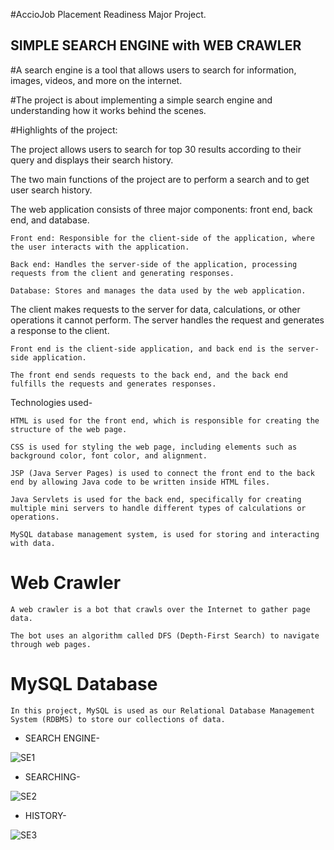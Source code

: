 #AccioJob Placement Readiness Major Project.
## SIMPLE SEARCH ENGINE with WEB CRAWLER

#A search engine is a tool that allows users to search for information, images, videos, and more on the internet.

#The project is about implementing a simple search engine and understanding how it works behind the scenes.

#Highlights of the project:

  The project allows users to search for top 30 results according to their query and displays their search history.

  The two main functions of the project are to perform a search and to get user search history.

  The web application consists of three major components: front end, back end, and database.

    Front end: Responsible for the client-side of the application, where the user interacts with the application.

    Back end: Handles the server-side of the application, processing requests from the client and generating responses.

    Database: Stores and manages the data used by the web application.

  The client makes requests to the server for data, calculations, or other operations it cannot perform. The server handles the request and generates a response to the client.
  
    Front end is the client-side application, and back end is the server-side application.
  
    The front end sends requests to the back end, and the back end fulfills the requests and generates responses.

  Technologies used- 

    HTML is used for the front end, which is responsible for creating the structure of the web page.

    CSS is used for styling the web page, including elements such as background color, font color, and alignment.
  
    JSP (Java Server Pages) is used to connect the front end to the back end by allowing Java code to be written inside HTML files.

    Java Servlets is used for the back end, specifically for creating multiple mini servers to handle different types of calculations or operations.

    MySQL database management system, is used for storing and interacting with data.

  # Web Crawler

    A web crawler is a bot that crawls over the Internet to gather page data.

    The bot uses an algorithm called DFS (Depth-First Search) to navigate through web pages.

  # MySQL Database

    In this project, MySQL is used as our Relational Database Management System (RDBMS) to store our collections of data.


* SEARCH ENGINE-

![SE1](https://github.com/ayanahmad01/SimpleSearchEngine/assets/136154821/13f9c931-f1bd-4e9b-8b5e-ea6ae70c56be)


* SEARCHING-

![SE2](https://github.com/ayanahmad01/SimpleSearchEngine/assets/136154821/8045cd7f-4954-49e3-9835-7c183946a3bc)


* HISTORY-

![SE3](https://github.com/ayanahmad01/SimpleSearchEngine/assets/136154821/78797634-fc65-47ef-b777-6a3d584f6613)




  









